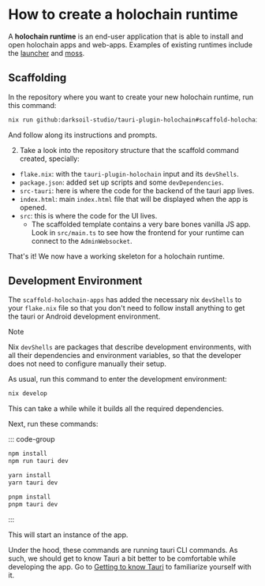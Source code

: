 # How to create a holochain runtime

A **holochain runtime** is an end-user application that is able to install and open holochain apps and web-apps. Examples of existing runtimes include the [launcher](https://github.com/holochain/launcher) and [moss](https://github.com/lightningrodlabs/we).

## Scaffolding

In the repository where you want to create your new holochain runtime, run this command:

```bash
nix run github:darksoil-studio/tauri-plugin-holochain#scaffold-holochain-runtime
```

And follow along its instructions and prompts.

2. Take a look into the repository structure that the scaffold command created, specially:

- `flake.nix`: with the `tauri-plugin-holochain` input and its `devShells`.
- `package.json`: added set up scripts and some `devDependencies`.
- `src-tauri`: here is where the code for the backend of the tauri app lives.
- `index.html`: main `index.html` file that will be displayed when the app is opened.
- `src`: this is where the code for the UI lives.
  - The scaffolded template contains a very bare bones vanilla JS app. Look in `src/main.ts` to see how the frontend for your runtime can connect to the `AdminWebsocket`.

That's it! We now have a working skeleton for a holochain runtime. 

## Development Environment

The `scaffold-holochain-apps` has added the necessary nix `devShells` to your `flake.nix` file so that you don't need to follow install anything to get the tauri or Android development environment.

> [!NOTE]
> Nix `devShells` are packages that describe development environments, with all their dependencies and environment variables, so that the developer does not need to configure manually their setup.

As usual, run this command to enter the development environment:

```bash
nix develop
```

This can take a while while it builds all the required dependencies.

Next, run these commands:

::: code-group
```bash [npm]
npm install
npm run tauri dev
```

```bash [yarn]
yarn install
yarn tauri dev
```

```bash [pnpm]
pnpm install
pnpm tauri dev
```
:::

This will start an instance of the app.

Under the hood, these commands are running tauri CLI commands. As such, we should get to know Tauri a bit better to be comfortable while developing the app. Go to [Getting to know Tauri](./getting-to-know-tauri.md) to familiarize yourself with it.

